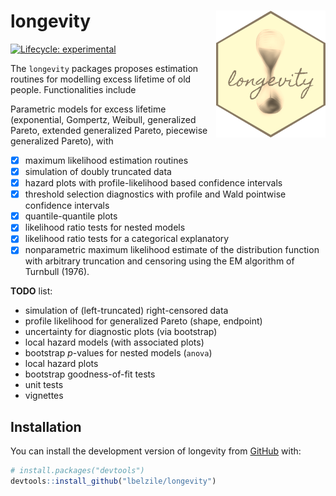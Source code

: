 
<!-- README.md is generated from README.Rmd. Please edit that file -->

# longevity <img src="tools/longevity_sticker.png" align="right" />

<!-- badges: start -->

[![Lifecycle:
experimental](https://img.shields.io/badge/lifecycle-experimental-orange.svg)](https://www.tidyverse.org/lifecycle/#experimental)
<!-- badges: end -->

The `longevity` packages proposes estimation routines for modelling
excess lifetime of old people. Functionalities include

Parametric models for excess lifetime (exponential, Gompertz, Weibull,
generalized Pareto, extended generalized Pareto, piecewise generalized
Pareto), with

-   [x] maximum likelihood estimation routines
-   [x] simulation of doubly truncated data
-   [x] hazard plots with profile-likelihood based confidence intervals
-   [x] threshold selection diagnostics with profile and Wald pointwise
    confidence intervals
-   [x] quantile-quantile plots
-   [x] likelihood ratio tests for nested models
-   [x] likelihood ratio tests for a categorical explanatory
-   [x] nonparametric maximum likelihood estimate of the distribution
    function with arbitrary truncation and censoring using the EM
    algorithm of Turnbull (1976).

**TODO** list:

-   simulation of (left-truncated) right-censored data
-   profile likelihood for generalized Pareto (shape, endpoint)
-   uncertainty for diagnostic plots (via bootstrap)
-   local hazard models (with associated plots)
-   bootstrap *p*-values for nested models (`anova`)
-   local hazard plots
-   bootstrap goodness-of-fit tests
-   unit tests
-   vignettes

## Installation

<!-- You can install the released version of longevity from [CRAN](https://CRAN.R-project.org) with: -->
<!-- ``` r -->
<!-- install.packages("longevity") -->
<!-- ``` -->

You can install the development version of longevity from
[GitHub](https://github.com/) with:

``` r
# install.packages("devtools")
devtools::install_github("lbelzile/longevity")
```

<!-- `devtools::build_readme()` is handy for this. You could also use GitHub Actions to re-render `README.Rmd` every time you push. An example workflow can be found here: <https://github.com/r-lib/actions/tree/master/examples>. -->

